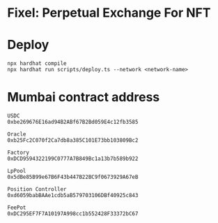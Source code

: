 # Fixel: Perpetual Exchange For NFT

# Deploy
```
npx hardhat compile
npx hardhat run scripts/deploy.ts --network <network-name>
```

# Mumbai contract address

```
USDC
0xbe269676E16ad94B2ABf67B2Bd059E4c12fb3585

Oracle
0xb25Fc2C070f2Ca7db8a385C101E73bb103809Bc2

Factory 
0xDCD9594322199C0777A7B849Bc1a13b7b589b922

LpPool
0x5dBe85B99e67B6F43b447B22BC9f0673929A67eB

Position Controller
0xd6059babBAAe1cdb5aB579703106DBf40925c843

FeePot
0xDC295EF7F7A10197A998cc1b552428F33372bC67
```
